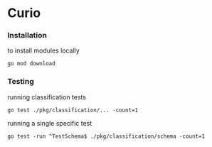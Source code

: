 # Curio

### Installation

to install modules locally

`go mod download`

### Testing

running classification tests

`go test ./pkg/classification/... -count=1`

running a single specific test

`go test -run ^TestSchema$ ./pkg/classification/schema -count=1`

